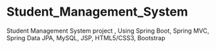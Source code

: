 # Student_Management_System
Student Management System project , Using Spring Boot, Spring MVC, Spring Data JPA, MySQL, JSP, HTML5/CSS3, Bootstrap
